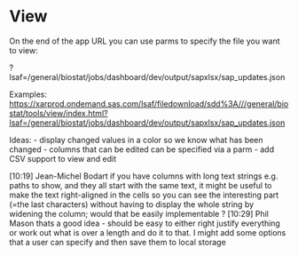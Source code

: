 # View

On the end of the app URL you can use parms to specify the file you want to view:

?lsaf=/general/biostat/jobs/dashboard/dev/output/sapxlsx/sap_updates.json

Examples:
    <https://xarprod.ondemand.sas.com/lsaf/filedownload/sdd%3A///general/biostat/tools/view/index.html?lsaf=/general/biostat/jobs/dashboard/dev/output/sapxlsx/sap_updates.json>

Ideas:
    - display changed values in a color so we know what has been changed
    - columns that can be edited can be specified via a parm
    - add CSV support to view and edit

[10:19] Jean-Michel Bodart
if you have columns with long text strings e.g. paths to show, and they all start with  the same text, it might be useful to make the text right-aligned in the cells so you can see the interesting part (=the last characters) without having to display the whole string by widening the column; would that be easily implementable ?
[10:29] Phil Mason
thats a good idea - should be easy to either right justify everything or work out what is over a length and do it to that. I might add some options that a user can specify and then save them to local storage

